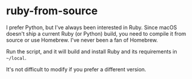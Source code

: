 # ruby-from-source

I prefer Python, but I've always been interested in Ruby. Since macOS doesn't ship a current Ruby (or Python) build, you need to compile it from source or use Homebrew. I've never been a fan of Homebrew. 

Run the script, and it will build and install Ruby and its requirements in `~/local`.

It's not difficult to modify if you prefer a different version.

